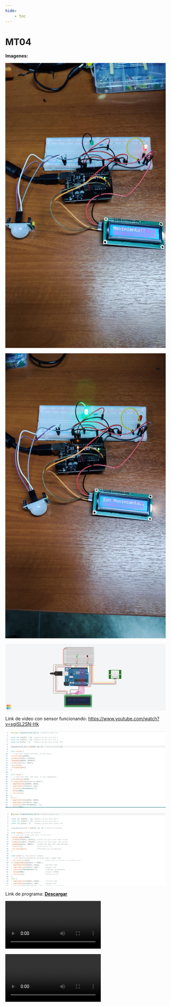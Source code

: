 ```yaml
---
hide:
    - toc
---
```


# MT04

<strong>Imagenes:</strong>

![](../images/MT04/movimiento.jpeg)

![](../images/MT04/sinmovimiento.jpeg)

![](../images/MT04/listo.png)




Link de video con sensor funcionando: https://www.youtube.com/watch?v=sgiSL2SN-Hk


![](../images/MT04/escribiendo.PNG)

![](../images/MT04/Captura.PNG)

Link de programa:  <a href="../Nuevacarpeta/Progrmasensor.ino" download="Programa"> <strong>Descargar</strong> </a>









<source src="../images/MT04/Video.mp4" type="Video/mp4">
<video>

![](../images/MT04/Video.mp4)

</video>

![](../images/MT04/Video.mp4)

